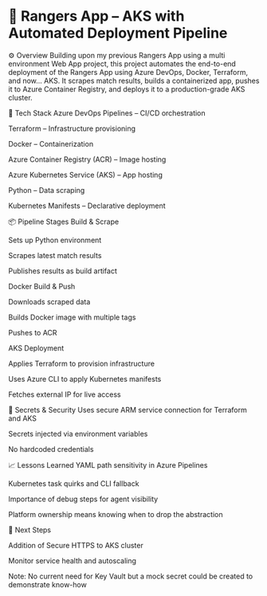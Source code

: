 # 📝 Rangers App – AKS with Automated Deployment Pipeline
⚙️ Overview
Building upon my previous Rangers App using a multi environment Web App project, this project automates the end-to-end deployment of the Rangers App using Azure DevOps, Docker, Terraform, and now... AKS. It scrapes match results, builds a containerized app, pushes it to Azure Container Registry, and deploys it to a production-grade AKS cluster.


🚀 Tech Stack
Azure DevOps Pipelines – CI/CD orchestration

Terraform – Infrastructure provisioning

Docker – Containerization

Azure Container Registry (ACR) – Image hosting

Azure Kubernetes Service (AKS) – App hosting

Python – Data scraping

Kubernetes Manifests – Declarative deployment

📦 Pipeline Stages
Build & Scrape

Sets up Python environment

Scrapes latest match results

Publishes results as build artifact

Docker Build & Push

Downloads scraped data

Builds Docker image with multiple tags

Pushes to ACR

AKS Deployment

Applies Terraform to provision infrastructure

Uses Azure CLI to apply Kubernetes manifests

Fetches external IP for live access

🔐 Secrets & Security
Uses secure ARM service connection for Terraform and AKS

Secrets injected via environment variables

No hardcoded credentials

📈 Lessons Learned
YAML path sensitivity in Azure Pipelines

Kubernetes task quirks and CLI fallback

Importance of debug steps for agent visibility

Platform ownership means knowing when to drop the abstraction

🎯 Next Steps

Addition of Secure HTTPS to AKS cluster

Monitor service health and autoscaling

Note: No current need for Key Vault but a mock secret could be created to demonstrate know-how
